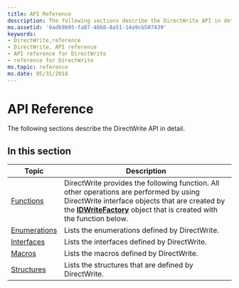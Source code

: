 ```yaml
---
title: API Reference
description: The following sections describe the DirectWrite API in detail.
ms.assetid: '0adb9b95-fa87-46b8-8a51-14a9cb507439'
keywords:
- DirectWrite,reference
- DirectWrite, API reference
- API reference for DirectWrite
- reference for DirectWrite
ms.topic: reference
ms.date: 05/31/2018
---
```


# API Reference

The following sections describe the DirectWrite API in detail.

## In this section



| Topic                                       | Description                                                                                                                                                                                                                                        |
|---------------------------------------------|----------------------------------------------------------------------------------------------------------------------------------------------------------------------------------------------------------------------------------------------------|
| [Functions](functions.md)<br/>       | DirectWrite provides the following function. All other operations are performed by using DirectWrite interface objects that are created by the [**IDWriteFactory**](/windows/win32/api/dwrite/nn-dwrite-idwritefactory) object that is created with the function below.<br/> |
| [Enumerations](enumerations.md)<br/> | Lists the enumerations defined by DirectWrite.<br/>                                                                                                                                                                                          |
| [Interfaces](interfaces.md)<br/>     | Lists the interfaces defined by DirectWrite.<br/>                                                                                                                                                                                            |
| [Macros](macros.md)<br/>             | Lists the macros defined by DirectWrite.<br/>                                                                                                                                                                                                |
| [Structures](structures.md)<br/>     | Lists the structures that are defined by DirectWrite.<br/>                                                                                                                                                                                   |



 

 

